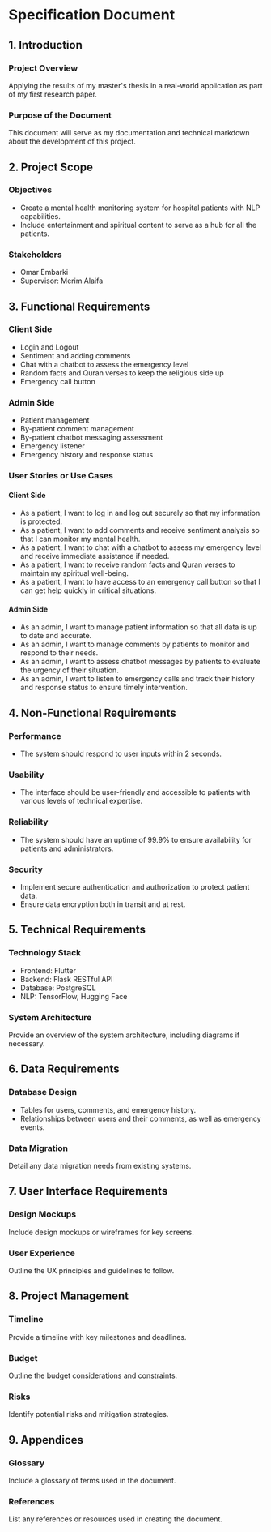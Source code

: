 # Specification Document

## 1. Introduction

### Project Overview
Applying the results of my master's thesis in a real-world application as part of my first research paper.

### Purpose of the Document
This document will serve as my documentation and technical markdown about the development of this project.

## 2. Project Scope

### Objectives
- Create a mental health monitoring system for hospital patients with NLP capabilities.
- Include entertainment and spiritual content to serve as a hub for all the patients.

### Stakeholders
- Omar Embarki
- Supervisor: Merim Alaifa

## 3. Functional Requirements

### Client Side
- Login and Logout
- Sentiment and adding comments
- Chat with a chatbot to assess the emergency level
- Random facts and Quran verses to keep the religious side up
- Emergency call button

### Admin Side
- Patient management
- By-patient comment management
- By-patient chatbot messaging assessment
- Emergency listener
- Emergency history and response status

### User Stories or Use Cases

#### Client Side
- As a patient, I want to log in and log out securely so that my information is protected.
- As a patient, I want to add comments and receive sentiment analysis so that I can monitor my mental health.
- As a patient, I want to chat with a chatbot to assess my emergency level and receive immediate assistance if needed.
- As a patient, I want to receive random facts and Quran verses to maintain my spiritual well-being.
- As a patient, I want to have access to an emergency call button so that I can get help quickly in critical situations.

#### Admin Side
- As an admin, I want to manage patient information so that all data is up to date and accurate.
- As an admin, I want to manage comments by patients to monitor and respond to their needs.
- As an admin, I want to assess chatbot messages by patients to evaluate the urgency of their situation.
- As an admin, I want to listen to emergency calls and track their history and response status to ensure timely intervention.

## 4. Non-Functional Requirements

### Performance
- The system should respond to user inputs within 2 seconds.

### Usability
- The interface should be user-friendly and accessible to patients with various levels of technical expertise.

### Reliability
- The system should have an uptime of 99.9% to ensure availability for patients and administrators.

### Security
- Implement secure authentication and authorization to protect patient data.
- Ensure data encryption both in transit and at rest.

## 5. Technical Requirements

### Technology Stack
- Frontend: Flutter
- Backend: Flask RESTful API
- Database: PostgreSQL
- NLP: TensorFlow, Hugging Face

### System Architecture
Provide an overview of the system architecture, including diagrams if necessary.

## 6. Data Requirements

### Database Design
- Tables for users, comments, and emergency history.
- Relationships between users and their comments, as well as emergency events.

### Data Migration
Detail any data migration needs from existing systems.

## 7. User Interface Requirements

### Design Mockups
Include design mockups or wireframes for key screens.

### User Experience
Outline the UX principles and guidelines to follow.

## 8. Project Management

### Timeline
Provide a timeline with key milestones and deadlines.

### Budget
Outline the budget considerations and constraints.

### Risks
Identify potential risks and mitigation strategies.

## 9. Appendices

### Glossary
Include a glossary of terms used in the document.

### References
List any references or resources used in creating the document.
